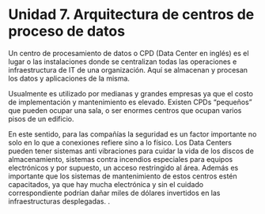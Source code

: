 # Unidad 7. Arquitectura de centros de proceso de datos

Un centro de procesamiento de datos o CPD (Data Center en inglés) es el lugar o las instalaciones donde se centralizan todas las operaciones e infraestructura de IT de una organización. Aquí se almacenan y procesan los datos y aplicaciones de la misma.

Usualmente es utilizado por medianas y grandes empresas ya que el costo de implementación y mantenimiento es elevado. Existen CPDs “pequeños” que pueden ocupar una sala, o ser enormes centros que ocupan varios pisos de un edificio.

En este sentido, para las compañías la seguridad es un factor importante no solo en lo que a conexiones refiere sino a lo físico. Los Data Centers pueden tener sistemas anti vibraciones para cuidar la vida de los discos de almacenamiento, sistemas contra incendios especiales para equipos electrónicos y por supuesto, un acceso restringido al área. Además es importante que los sistemas de mantenimiento de estos centros estén capacitados, ya que hay mucha electrónica y sin el cuidado correspondiente podrían dañar miles de dólares invertidos en las infraestructuras desplegadas.
.
